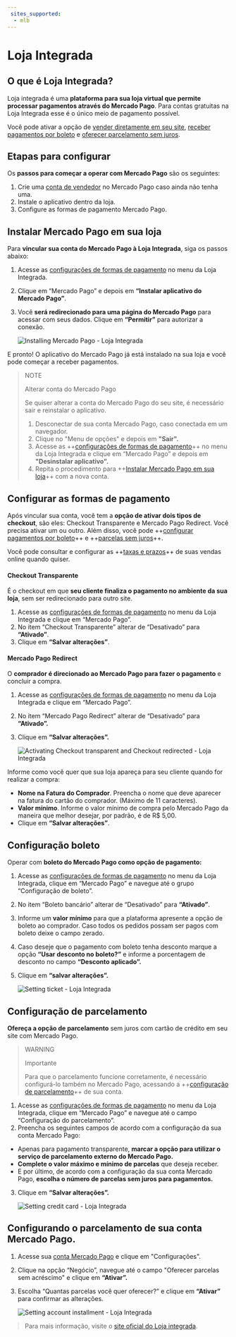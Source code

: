 ```yaml
---
 sites_supported:
  - mlb
---
```


# Loja Integrada

## O que é Loja Integrada?

Loja integrada é uma **plataforma para sua loja virtual que permite processar pagamentos através do Mercado Pago**. Para contas gratuitas na Loja Integrada esse é o único meio de pagamento possível.

Você pode ativar a opção de [vender diretamente em seu site](https://www.mercadopago.com.br/developers/pt/plugins_sdks/plugins/unofficial/lojaintegrada#bookmark_configurar-as-formas-de-pagamento), [receber pagamentos por boleto](https://www.mercadopago.com.br/developers/pt/plugins_sdks/plugins/unofficial/lojaintegrada#bookmark_configuração-boleto) e [oferecer parcelamento sem juros](https://www.mercadopago.com.br/developers/pt/plugins_sdks/plugins/unofficial/lojaintegrada#bookmark_configuração-de-parcelamento).

## Etapas para configurar

Os **passos para começar a operar com Mercado Pago** são os seguintes:

1. Crie uma [conta de vendedor](https://www.mercadopago.com.br/activities) no Mercado Pago caso ainda não tenha uma.
2. Instale o aplicativo dentro da loja.
3. Configure as formas de pagamento Mercado Pago.

## Instalar Mercado Pago em sua loja

Para **vincular sua conta do Mercado Pago à Loja Integrada**, siga os passos abaixo:

1. Acesse as [configurações de formas de pagamento](https://app.lojaintegrada.com.br/painel/configuracao/pagamento/listar) no menu da Loja Integrada.
2. Clique em “Mercado Pago” e depois em **“Instalar aplicativo do Mercado Pago”**. 
3. Você **será redirecionado para uma página do Mercado Pago** para acessar com seus dados. Clique em **“Permitir”** para autorizar a conexão.

    ![Installing Mercado Pago - Loja Integrada](/images/lojaintegrada/lojaintegrada-connect-1.gif)

E pronto! O aplicativo do Mercado Pago já está instalado na sua loja e você pode começar a receber pagamentos. 

> NOTE
>
> Alterar conta do Mercado Pago
>
> Se quiser alterar a conta do Mercado Pago do seu site, é necessário sair e reinstalar o aplicativo.
> 1. Desconectar de sua conta Mercado Pago, caso conectada em um navegador.
> 2. Clique no "Menu de opções" e depois em **"Sair".**
> 3. Acesse as ++[configurações de formas de pagamento](https://app.lojaintegrada.com.br/painel/configuracao/pagamento/listar)++ no menu da Loja Integrada e clique em “Mercado Pago” e depois em **"Desinstalar aplicativo".** 
> 4. Repita o procedimento para ++[Instalar Mercado Pago em sua loja](#Instalar-Mercado-Pago-em-sua-loja)++ com a nova conta.

<!-- ![Uninstalling Mercado Pago - Loja Integrada](/images/lojaintegrada/lojaintegrada-disconnect-1.gif) -->

## Configurar as formas de pagamento

Após vincular sua conta, você tem a **opção de ativar dois tipos de checkout**, são eles: Checkout Transparente e Mercado Pago Redirect. Você precisa ativar um ou outro. Além disso, você pode ++[configurar pagamentos por boleto](#Configuração-boleto)++ e ++[parcelas sem juros](#Configuração-de-parcelamento)++.

Você pode consultar e configurar as ++[taxas e prazos](https://www.mercadopago.com.br/settings/release-options)++ de suas vendas online quando quiser.

#### Checkout Transparente

É o checkout em que **seu cliente finaliza o pagamento no ambiente da sua loja**, sem ser redirecionado para outro site.

1. Acesse as [configurações de formas de pagamento](https://app.lojaintegrada.com.br/painel/configuracao/pagamento/listar) no menu da Loja Integrada e clique em “Mercado Pago”.
2. No item “Checkout Transparente” alterar de “Desativado” para **“Ativado”**.
3. Clique em **“Salvar alterações”**.

#### Mercado Pago Redirect

O **comprador é direcionado ao Mercado Pago para fazer o pagamento** e concluir a compra.

1. Acesse as [configurações de formas de pagamento](https://app.lojaintegrada.com.br/painel/configuracao/pagamento/listar) no menu da Loja Integrada e clique em “Mercado Pago”.
2. No item “Mercado Pago Redirect” alterar de “Desativado” para **“Ativado”.**
3. Clique em **“Salvar alterações”.**

    ![Activating Checkout transparent and Checkout redirected - Loja Integrada](/images/lojaintegrada/lojaintegrada-checkout-1.gif)

Informe como você quer que sua loja apareça para seu cliente quando for realizar a compra:

- **Nome na Fatura do Comprador**. Preencha o nome que deve aparecer na fatura do cartão do comprador. (Máximo de 11 caracteres).
- **Valor mínimo**. Informe o valor mínimo de compra pelo Mercado Pago da maneira que melhor desejar, por padrão, é de R$ 5,00.
- Clique em **“Salvar alterações”**.

## Configuração boleto

Operar com **boleto do Mercado Pago como opção de pagamento:**

1. Acesse as [configurações de formas de pagamento](https://app.lojaintegrada.com.br/painel/configuracao/pagamento/listar) no menu da Loja Integrada, clique em “Mercado Pago” e navegue até o grupo “Configuração de boleto”.
2. No item “Boleto bancário” alterar de “Desativado” para **“Ativado”**.
3. Informe um **valor mínimo** para que a plataforma apresente a opção de boleto ao comprador. Caso todos os pedidos possam ser pagos com boleto deixe o campo zerado.
4. Caso deseje que o pagamento com boleto tenha desconto marque a opção **“Usar desconto no boleto?”** e informe a porcentagem de desconto no campo **“Desconto aplicado”.**
5. Clique em **“salvar alterações”.**

    ![Setting ticket - Loja Integrada](/images/lojaintegrada/lojaintegrada-ticket-1.gif)

## Configuração de parcelamento

**Ofereça a opção de parcelamento** sem juros com cartão de crédito em seu site com Mercado Pago.

> WARNING
>
> Importante
>
> Para que o parcelamento funcione corretamente, é necessário configurá-lo também no Mercado Pago, acessando a ++[configuração de parcelamento](#Configurando-o-parcelamento-de-sua-conta-Mercado-Pago)++ de sua conta.

1. Acesse as [configurações de formas de pagamento](https://app.lojaintegrada.com.br/painel/configuracao/pagamento/listar) no menu da Loja Integrada, clique em “Mercado Pago” e navegue até o campo “Configuração do parcelamento”.
2. Preencha os seguintes campos de acordo com a configuração da sua conta Mercado Pago:
- Apenas para pagamento transparente, **marcar a opção para utilizar o serviço de parcelamento externo do Mercado Pago.** 
- **Complete o valor máximo e mínimo de parcelas** que deseja receber.
- E por último, de acordo com a configuração da sua conta Mercado Pago, **escolha o número de parcelas sem juros para pagamentos.**
3. Clique em **“Salvar alterações”.**

    ![Setting credit card - Loja Integrada](/images/lojaintegrada/lojaintegrada-credit-card-1.gif)

## Configurando o parcelamento de sua conta Mercado Pago.

1. Acesse sua [conta Mercado Pago](https://www.mercadopago.com.br/business) e clique em "Configurações".
2. Clique na opção “Negócio”, navegue até o campo "Oferecer parcelas sem acréscimo" e clique em **“Ativar”.**
3. Escolha “Quantas parcelas você quer oferecer?” e clique em **“Ativar”** para confirmar as alterações.

	![Setting account installment - Loja Integrada](/images/lojaintegrada/lojaintegrada-account-installment-1.gif)

> Para mais informação, visite o [site oficial do Loja integrada](https://lojaintegrada.com.br/).
